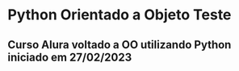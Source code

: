 <h1>Python Orientado a Objeto Teste</h1>

<h2>Curso Alura voltado a OO utilizando Python iniciado em 27/02/2023</h2>
